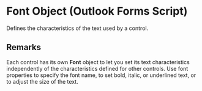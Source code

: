 
# Font Object (Outlook Forms Script)

Defines the characteristics of the text used by a control.


## Remarks

Each control has its own  **Font** object to let you set its text characteristics independently of the characteristics defined for other controls. Use font properties to specify the font name, to set bold, italic, or underlined text, or to adjust the size of the text.

